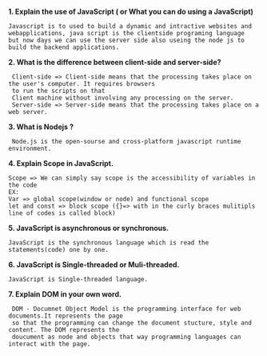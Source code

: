 **1. Explain the use of JavaScript ( or What you can do using a JavaScript)**
   
    Javascript is to used to build a dynamic and intractive websites and webapplications, java script is the clientside programing language 
    but now days we can use the server side also useing the node js to build the backend applications.
   
**2. What is the difference between client-side and server-side?**

     Client-side => Client-side means that the processing takes place on the user's computer. It requires browsers 
     to run the scripts on that
     Client machine without involving any processing on the server.
     Server-side => Server-side means that the processing takes place on a web server.

**3. What is Nodejs ?**
    
     Node.js is the open-sourse and cross-platform javascript runtime environment.
 
**4. Explain Scope in JavaScript.**
  
    Scope => We can simply say scope is the accessibility of variables in the code
    EX:
    Var => global scope(window or node) and functional scope
    let and const => block scope ({}=> with in the curly braces mulitipls line of codes is called block)
    
 **5. JavaScript is asynchronous or synchronous.**
 
    JavaScript is the synchronous language which is read the statements(code) one by one.
    
**6. JavaScript is Single-threaded or Muli-threaded.**

    JavaScript is Single-threaded language.
    
 **7. Explain DOM in your own word.**
     
     DOM - Documnet Object Model is the programming interface for web documents.It represents the page 
     so that the programming can change the document stucture, style and content. The DOM represents the
     doucument as node and objects that way programming languages can interact with the page.
